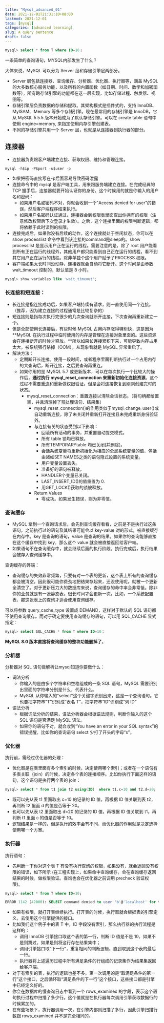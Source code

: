 ```yaml
---
title: "Mysql_advanced_01"
date: 2021-12-01T21:31:10+08:00
lastmod: 2021-12-01
tags: [mysql]
categories: [advanced learning]
slug: A query sentence
draft: false
---
```

```sql
mysql> select * from T where ID=10；
```
一条简单的查询语句，MYSQL内部发生了什么？

大体来说，MySQL 可以分为 Server 层和存储引擎层两部分。
- Server 层包括连接器、查询缓存、分析器、优化器、执行器等，涵盖 MySQL 的大多数核心服务功能，以及所有的内置函数（如日期、时间、数学和加密函数等），所有跨存储引擎的功能都在这一层实现，比如存储过程、触发器、视图等。
- 存储引擎层负责数据的存储和提取。其架构模式是插件式的，支持 InnoDB、MyISAM、Memory 等多个存储引擎。现在最常用的存储引擎是 InnoDB，它从 MySQL 5.5.5 版本开始成为了默认存储引擎。可以在 create table 语句中使用 engine=memory, 来指定使用内存引擎创建表。
- 不同的存储引擎共用一个 Server 层，也就是从连接器到执行器的部分。

## 连接器
- 连接器负责跟客户端建立连接、获取权限、维持和管理连接。
```sql
mysql -h$ip -P$port -u$user -p
```
- 如果把密码直接写在-p后面容易导致密码泄露
- 连接命令中的 mysql 是客户端工具，用来跟服务端建立连接。在完成经典的 TCP 握手后，连接器就要开始认证你的身份，这个时候用的就是你输入的用户名和密码：
    - 如果用户名或密码不对，你就会收到一个"Access denied for user"的错误，然后客户端程序结束执行。
    - 如果用户名密码认证通过，连接器会到权限表里面查出你拥有的权限（注意修改权限后下次登录才生效）。之后，这个连接里面的权限判断逻辑，都将依赖于此时读到的权限。
- 连接完成后，如果你没有后续的动作，这个连接就处于空闲状态，你可以在 show processlist 命令中看到该连接的command是sleep的。show processlist 是显示用户正在运行的线程，需要注意的是，除了 root 用户能看到所有正在运行的线程外，其他用户都只能看到自己正在运行的线程，看不到其它用户正在运行的线程。除非单独个这个用户赋予了PROCESS 权限。
- 客户端如果太长时间没动静，连接器就会自动将它断开。这个时间是由参数 wait_timeout 控制的，默认值是 8 小时。
```sql
mysql> show variables like 'wait_timeout';
```
### 长连接和短连接：
- 长连接是指连接成功后，如果客户端持续有请求，则一直使用同一个连接。（推荐，因为建立连接的过程通常是比较复杂的）
- 短连接则是指每次执行完很少的几次查询就断开连接，下次查询再重新建立一个。
- 但是全部使用长连接后，有些时候 MySQL 占用内存涨得特别快，这是因为 **MySQL 在执行过程中临时使用的内存是管理在连接对象里面的。这些资源会在连接断开的时候才释放。**所以如果长连接累积下来，可能导致内存占用太大，被系统强行杀掉（OOM），从现象看就是 MySQL 异常重启了。
- 解决方法：
    - 定期断开长连接。使用一段时间，或者程序里面判断执行过一个占用内存的大查询后，断开连接，之后要查询再重连。
    - 如果你用的是 MySQL 5.7 或更新版本，可以在每次执行一个比较大的操作后，**通过执行 mysql_reset_connection 来重新初始化连接资源**。这个过程不需要重连和重新做权限验证，但是会将连接恢复到刚刚创建完时的状态。
        - mysql_reset_connection：重置连接以清除会话状态。（将句柄都给置空，并且清理掉了预处理语句、结果集）
            - mysql_reset_connection()的作用类似于mysql_change_user()或自动重新连接，除了未关闭并重新打开连接且未完成重新身份验证外。
            - 与连接有关的状态受到以下影响：
                - 回滚所有活动的事务，并重置自动提交模式。
                - 所有 table 锁均已释放。
                - 所有TEMPORARYtable 均已关闭(并删除)。
                - 会话系统变量将重新初始化为相应的全局系统变量的值，包括由诸如SET NAMES之类的语句隐式设置的系统变量。
                - 用户变量设置丢失。
                - 准备好的语句被释放。
                - HANDLER个变量已关闭。
                - LAST_INSERT_ID()的值重置为 0.
                - 用GET_LOCK()获取的锁被释放。
            - Return Values
                - 零成功。如果发生错误，则为非零值。
### 查询缓存
- MySQL 拿到一个查询请求后，会先到查询缓存看看，之前是不是执行过这条语句。之前执行过的语句及其结果可能会以 key-value 对的形式，被直接缓存在内存中。key 是查询的语句，value 是查询的结果。如果你的查询能够直接在这个缓存中找到 key，那么这个 value 就会被直接返回给客户端。
- 如果语句不在查询缓存中，就会继续后面的执行阶段。执行完成后，执行结果会被存入查询缓存中。

查询缓存的弊端：
- 查询缓存的失效非常频繁，只要有对一个表的更新，这个表上所有的查询缓存都会被清空。因此很可能你费劲地把结果存起来，还没使用呢，就被一个更新全清空了。对于更新压力大的数据库来说，查询缓存的命中率会非常低。除非你的业务就是有一张静态表，很长时间才会更新一次。比如，一个系统配置表，那这张表上的查询才适合使用查询缓存。

可以将参数 query_cache_type 设置成 DEMAND，这样对于默认的 SQL 语句都不使用查询缓存。而对于确定要使用查询缓存的语句，可以用 SQL_CACHE 显式指定：
```sql
mysql> select SQL_CACHE * from T where ID=10；
```

**MySQL 8.0 版本直接将查询缓存的整块功能删掉了**。
### 分析器
分析器对 SQL 语句做解析让mysql知道你要做什么：
- 词法分析
    - 你输入的是由多个字符串和空格组成的一条 SQL 语句，MySQL 需要识别出里面的字符串分别是什么，代表什么。
    - MySQL 从你输入的"select"这个关键字识别出来，这是一个查询语句。它也要把字符串“T”识别成“表名 T”，把字符串“ID”识别成“列 ID”
- 语法分析
    - 根据词法分析的结果，语法分析器会根据语法规则，判断你输入的这个 SQL 语句是否满足 MySQL 语法。
    - 如果你的语句不对，就会收到“You have an error in your SQL syntax”的错误提醒，比如你的查询语句 select 少打了开头的字母“s”。
### 优化器
执行前，需经过优化器的处理：
- 优化器是在表里面有多个索引的时候，决定使用哪个索引；或者在一个语句有多表关联（join）的时候，决定各个表的连接顺序。比如你执行下面这样的语句，这个语句是执行两个表的 join：
```sql
mysql> select * from t1 join t2 using(ID)  where t1.c=10 and t2.d=20;
```
- 既可以先从表 t1 里面取出 c=10 的记录的 ID 值，再根据 ID 值关联到表 t2，再判断 t2 里面 d 的值是否等于 20。
- 也可以先从表 t2 里面取出 d=20 的记录的 ID 值，再根据 ID 值关联到 t1，再判断 t1 里面 c 的值是否等于 10。
- 逻辑结果是一样的，但是执行的效率会有不同，而优化器的作用就是决定选择使用哪一个方案。
### 执行器
执行语句：
- 先判断一下你对这个表 T 有没有执行查询的权限，如果没有，就会返回没有权限的错误，如下所示 (在工程实现上，如果命中查询缓存，会在查询缓存返回结果的时候，做权限验证。查询也会在优化器之前调用 precheck 验证权限)。
```sql
mysql> select * from T where ID=10;

ERROR 1142 (42000): SELECT command denied to user 'b'@'localhost' for table 'T'
```
- 如果有权限，就打开表继续执行。打开表的时候，执行器就会根据表的引擎定义，去使用这个引擎提供的接口。
- 比如我们这个例子中的表 T 中，ID 字段没有索引，那么执行器的执行流程是这样的：
    - 调用 InnoDB 引擎接口取这个表的第一行，判断 ID 值是不是 10，如果不是则跳过，如果是则将这行存在结果集中；
    - 调用引擎接口取“下一行”，重复相同的判断逻辑，直到取到这个表的最后一行。
    - 执行器将上述遍历过程中所有满足条件的行组成的记录集作为结果集返回给客户端。
- 对于有索引的表，执行的逻辑也差不多。第一次调用的是“取满足条件的第一行”这个接口，之后循环取“满足条件的下一行”这个接口，这些接口都是引擎中已经定义好的。
- 你会在数据库的慢查询日志中看到一个 rows_examined 的字段，表示这个语句执行过程中扫描了多少行。这个值就是在执行器每次调用引擎获取数据行的时候累加的。
- 在有些场景下，执行器调用一次，在引擎内部则扫描了多行，因此引擎扫描行数跟 rows_examined 并不是完全相同的。